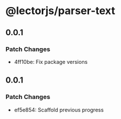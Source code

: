 # @lectorjs/parser-text

## 0.0.1

### Patch Changes

- 4ff10be: Fix package versions

## 0.0.1

### Patch Changes

- ef5e854: Scaffold previous progress
